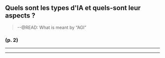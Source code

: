 


## Quels sont les types d'IA et quels-sont leur aspects ?


>--@READ: What is meant by “AGI”




### (p. 2) 






----

----

